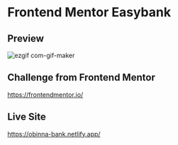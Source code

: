 # Frontend Mentor Easybank

## Preview
![ezgif com-gif-maker](https://user-images.githubusercontent.com/105124616/170154616-f0223d14-912f-415e-99bb-975cc87b1cca.gif)

## Challenge from Frontend Mentor
https://frontendmentor.io/

## Live Site
https://obinna-bank.netlify.app/
